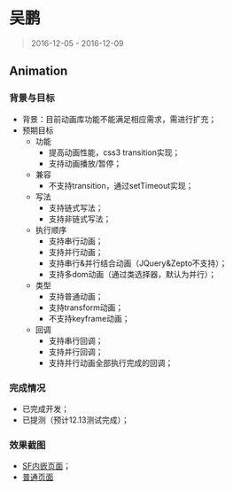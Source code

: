 # 吴鹏

> 2016-12-05 - 2016-12-09

## Animation

### 背景与目标
- 背景：目前动画库功能不能满足相应需求，需进行扩充；
- 预期目标
  - 功能
    - 提高动画性能，css3 transition实现；
    - 支持动画播放/暂停；
  - 兼容
    - 不支持transition，通过setTimeout实现；
  - 写法
    - 支持链式写法；
    - 支持非链式写法；
  - 执行顺序
    - 支持串行动画；
    - 支持并行动画；
    - 支持串行&并行结合动画（JQuery&Zepto不支持）；
    - 支持多dom动画（通过类选择器，默认为并行）；
  - 类型
    - 支持普通动画；
    - 支持transform动画；
    - 不支持keyframe动画；
  - 回调
    - 支持串行回调；
    - 支持并行回调；
    - 支持并行动画全部执行完成的回调；

### 完成情况
- 已完成开发；
- 已提测（预计12.13测试完成）；

### 效果截图
- [SF内嵌页面](http://cp01-ocean-834.epc.baidu.com:8003/sf?word=%E6%98%86%E5%B1%B1%E9%A1%BA%E4%B8%B0%E5%BF%AB%E9%80%92%E7%94%B5%E8%AF%9D&mod=0&tn=normal&pd=mms_mip&actname=act_sf_mip&title=&top=%7B%22sfhs%22%3A4%7D&ext=%7B%22url%22%3A%22http%253A%252F%252Fcp01-ocean-834.epc.baidu.com%253A8081%252Fanimation_param.html%22%2C%22lid%22%3A%221040712941700408433%22%7D&lid=1040712941700408433&ms=1&frsrcid=4137&frorder=1)；
- [普通页面](http://cp01-ocean-834.epc.baidu.com:8081/animation_param.html)